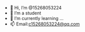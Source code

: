- 👋 Hi, I’m @15268053224
- 👀 I’m a student
- 🌱 I’m currently learning ...
- 📫 Email:c15268053224@qq.com

<!---
15268053224/15268053224 is a ✨ special ✨ repository because its `README.md` (this file) appears on your GitHub profile.
You can click the Preview link to take a look at your changes.
--->

